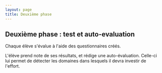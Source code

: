 ```yaml
---
layout: page
title: Deuxième phase
---
```


## Deuxième phase : test et auto-evaluation

Chaque élève s'évalue à l'aide des questionnaires créés.

L'élève prend note de ses résultats, et rédige une auto-évaluation. Celle-ci lui permet de détecter les domaines dans lesquels il devra investir de l'effort.